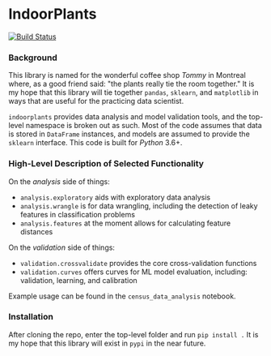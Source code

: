 # IndoorPlants

[![Build Status](https://travis-ci.org/lermana/indoorplants.svg?branch=master)](https://travis-ci.org/lermana/indoorplants)

### Background

This library is named for the wonderful coffee shop _Tommy_ in Montreal where, as a good friend said: "the plants really tie the room together." It is my hope that this library will tie together `pandas`, `sklearn`, and `matplotlib` in ways that are useful for the practicing data scientist.

`indoorplants` provides data analysis and model validation tools, and the top-level namespace is broken out as such. Most of the code assumes that data is stored in `DataFrame` instances, and models are assumed to provide the `sklearn` interface. This code is built for *Python* 3.6+.

### High-Level Description of Selected Functionality

On the _analysis_ side of things:
- `analysis.exploratory` aids with exploratory data analysis
- `analysis.wrangle` is for data wrangling, including the detection of leaky features in classification problems
- `analysis.features` at the moment allows for calculating feature distances

On the _validation_ side of things:
- `validation.crossvalidate` provides the core cross-validation functions
- `validation.curves` offers curves for ML model evaluation, including: validation, learning, and calibration

Example usage can be found in the `census_data_analysis` notebook.

### Installation

After cloning the repo, enter the top-level folder and run `pip install .` It is my hope that this library will exist in `pypi` in the near future.
